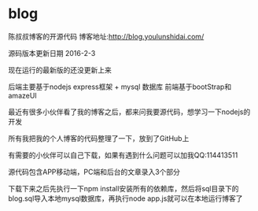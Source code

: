 # blog
陈叔叔博客的开源代码
博客地址:http://blog.youlunshidai.com/

源码版本更新日期 2016-2-3

现在运行的最新版的还没更新上来

后端主要基于nodejs express框架 + mysql 数据库
前端基于bootStrap和amazeUI

最近有很多小伙伴看了我的博客之后，都来问我要源代码，想学习一下nodejs的开发

所有我把我的个人博客的代码整理了一下，放到了GitHub上

有需要的小伙伴可以自己下载，如果有遇到什么问题可以加我QQ:114413511

源代码包含APP移动端，PC端和后台的文章录入3个部分

下载下来之后先执行一下npm install安装所有的依赖库，然后将sql目录下的blog.sql导入本地mysql数据库，再执行node app.js就可以在本地运行博客了
